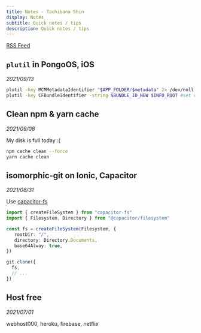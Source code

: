 ```yaml
---
title: Notes - Tachibana Shin
display: Notes
subtitle: Quick notes / tips
description: Quick notes / tips
---
```


[RSS Feed](https://tachibana-shin.github.io/notes/feed.xml)


<article>

## `plutil` in PongoOS, iOS

_2021/09/13_

```bash
plutil -key MCMMetadataIdentifier "$APP_FOLDER/$metadata" 2> /dev/null #get value
plutil -key CFBundleIdentifier -string $BUNDLE_ID_NEW $INFO_ROOT #set value
```

</article>
<article>

## Clean npm & yarn cache

_2021/09/08_

My disk is full today :(

```bash
npm cache clean --force
yarn cache clean
```

</article>
<article>

## isomorphic-git on Ionic, Capacitor

_2021/08/31_

Use [capacitor-fs](https://npmjs.org/package/capacitor-fs)
```ts
import { createFileSystem } from "capacitor-fs"
import { Filesystem, Directory } from "@capacitor/filesystem"

const fs = createFileSystem(Filesystem, {
   rootDir: "/",
   directory: Directory.Documents,
   base64Alway: true, 
})

git.clone({
  fs,
  // ...
})
```
</article>
<article>

## Host free

_2021/07/01_

webhost000, heroku, firebase, netflix

</article>